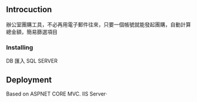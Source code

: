 ## Introcuction

辦公室團購工具，不必再用電子郵件往來，只要一個帳號就能發起團購，自動計算總金額，簡易篩選項目

### Installing
DB 匯入 SQL SERVER


## Deployment

Based on ASPNET CORE MVC.
IIS Server‧
